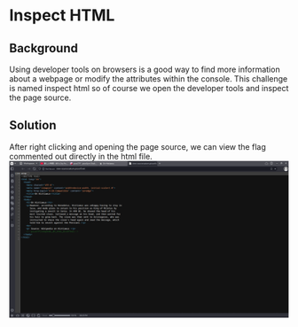 # Inspect HTML


## Background

Using developer tools on browsers is a good way to find more information about a webpage or modify the attributes within the 
console. This challenge is named inspect html so of course we open the developer tools and inspect the page source.

## Solution

After right clicking and opening the page source, we can view the flag commented out directly in the html file. ![flag](flag.png)
